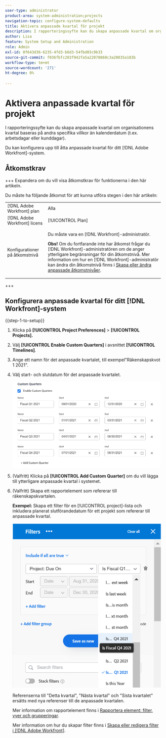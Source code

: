```yaml
---
user-type: administrator
product-area: system-administration;projects
navigation-topic: configure-system-defaults
title: Aktivera anpassade kvartal för projekt
description: I rapporteringssyfte kan du skapa anpassade kvartal om organisationens kvartal baseras på andra specifika villkor än kalenderdatum (t.ex. arbetsdagar eller kunddagar).
author: Lisa
feature: System Setup and Administration
role: Admin
exl-id: 0f643d36-6235-4fd3-b6d3-54fbd03c9b33
source-git-commit: f036fbfc203f942fa5a22070860c3a20035a183b
workflow-type: tm+mt
source-wordcount: '271'
ht-degree: 0%

---
```


# Aktivera anpassade kvartal för projekt

I rapporteringssyfte kan du skapa anpassade kvartal om organisationens kvartal baseras på andra specifika villkor än kalenderdatum (t.ex. arbetsdagar eller kunddagar).

Du kan konfigurera upp till åtta anpassade kvartal för ditt [!DNL Adobe Workfront]-system.

## Åtkomstkrav

+++ Expandera om du vill visa åtkomstkrav för funktionerna i den här artikeln.

Du måste ha följande åtkomst för att kunna utföra stegen i den här artikeln:

<table style="table-layout:auto"> 
 <col> 
 <col> 
 <tbody> 
  <tr> 
   <td role="rowheader">[!DNL Adobe Workfront] plan</td> 
   <td>Alla</td> 
  </tr> 
  <tr> 
   <td role="rowheader">[!DNL Adobe Workfront] licens</td> 
   <td>[!UICONTROL Plan]</td> 
  </tr> 
  <tr> 
   <td role="rowheader">Konfigurationer på åtkomstnivå</td> 
   <td> <p>Du måste vara en [!DNL Workfront]-administratör.</p> <p><b>Obs!</b> Om du fortfarande inte har åtkomst frågar du [!DNL Workfront]-administratören om de anger ytterligare begränsningar för din åtkomstnivå. Mer information om hur en [!DNL Workfront]-administratör kan ändra din åtkomstnivå finns i <a href="../../../administration-and-setup/add-users/configure-and-grant-access/create-modify-access-levels.md" class="MCXref xref">Skapa eller ändra anpassade åtkomstnivåer</a>.</p> </td> 
  </tr> 
 </tbody> 
</table>

+++

## Konfigurera anpassade kvartal för ditt [!DNL Workfront]-system

{{step-1-to-setup}}

1. Klicka på **[!UICONTROL Project Preferences]** > **[!UICONTROL Projects].**

1. Välj **[!UICONTROL Enable Custom Quarters]** i avsnittet **[!UICONTROL Timelines]**.

1. Ange ett namn för det anpassade kvartalet, till exempel&quot;Räkenskapskvot 1 2021&quot;.
1. Välj start- och slutdatum för det anpassade kvartalet.

   ![](assets/custom-quarters-nwe.png)

1. (Valfritt) Klicka på **[!UICONTROL Add Custom Quarter]** om du vill lägga till ytterligare anpassade kvartal i systemet.
1. (Valfritt) Skapa ett rapportelement som refererar till räkenskapskvartalen.

   **Exempel:** Skapa ett filter för en [!UICONTROL project]-lista och inkludera planerat slutförandedatum för ett projekt som refererar till anpassade kvartal.

   ![](assets/example-of-project-filter-with-custom-quarters.png)

   Referenserna till &quot;Detta kvartal&quot;, &quot;Nästa kvartal&quot; och &quot;Sista kvartalet&quot; ersätts med nya referenser till de anpassade kvartalen.

   Mer information om rapportelement finns i [Rapportera element: filter, vyer och grupperingar](../../../reports-and-dashboards/reports/reporting-elements/reporting-elements-filters-views-groupings.md).

   Mer information om hur du skapar filter finns i [Skapa eller redigera filter i [!DNL Adobe Workfront]](../../../reports-and-dashboards/reports/reporting-elements/create-filters.md).
